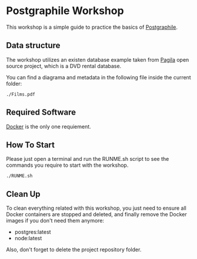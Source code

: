 # Postgraphile Workshop

This workshop is a simple guide to practice the basics of [Postgraphile](https://www.graphile.org/postgraphile/).

## Data structure

The workshop utilizes an existen database example taken from [Pagila](https://www.postgresqltutorial.com/postgresql-getting-started/postgresql-sample-database/) open source project,
which is a DVD rental database.

You can find a diagrama and metadata in the following file inside the current folder:

```./Films.pdf```

## Required Software

[Docker](https://www.docker.com/) is the only one requiement.


## How To Start

Please just open a terminal and run the RUNME.sh script to see the commands you require to start with the workshop.

```./RUNME.sh```

## Clean Up

To clean everything related with this workshop, you just need to ensure all Docker containers are stopped and deleted, and finally remove the Docker images if you don't need them anymore:

- postgres:latest
- node:latest

Also, don't forget to delete the project repository folder.